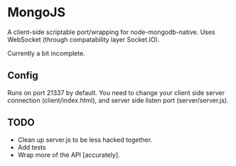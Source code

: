 # MongoJS

A client-side scriptable port/wrapping for node-mongodb-native.
Uses WebSocket (through compatability layer Socket.IO).

Currently a bit incomplete.

## Config

Runs on port 21337 by default.
You need to change your client side server connection (client/index.html), and server side listen port (server/server.js).

## TODO

* Clean up server.js to be less hacked together.
* Add tests
* Wrap more of the API [accurately].